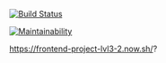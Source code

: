 [![Build Status](https://travis-ci.com/EgorEf/frontend-project-lvl3.svg?branch=master)](https://travis-ci.com/EgorEf/frontend-project-lvl3)

[![Maintainability](https://api.codeclimate.com/v1/badges/6449014b730b8b42a2a0/maintainability)](https://codeclimate.com/github/EgorEf/frontend-project-lvl3/maintainability)

https://frontend-project-lvl3-2.now.sh/?

